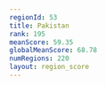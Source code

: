 ```yaml
---
regionId: 53
title: Pakistan
rank: 195
meanScore: 59.35
globalMeanScore: 68.78
numRegions: 220
layout: region_score
---
```

